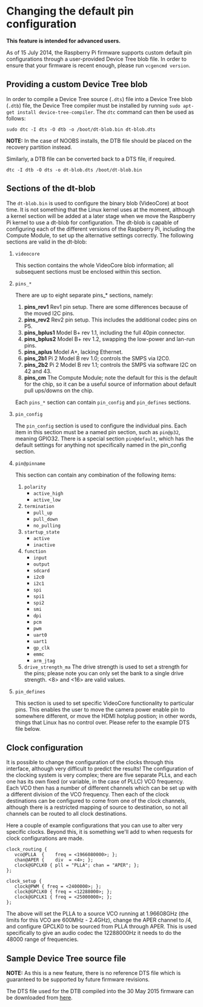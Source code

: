 # Changing the default pin configuration

**This feature is intended for advanced users.**

As of 15 July 2014, the Raspberry Pi firmware supports custom default pin configurations through a user-provided Device Tree blob file. In order to ensure that your firmware is recent enough, please run `vcgencmd version`.

## Providing a custom Device Tree blob

In order to compile a Device Tree source (`.dts`) file into a Device Tree blob (`.dtb`) file, the Device Tree compiler must be installed by running `sudo apt-get install device-tree-compiler`. The `dtc` command can then be used as follows:

```
sudo dtc -I dts -O dtb -o /boot/dt-blob.bin dt-blob.dts
```

**NOTE:** In the case of NOOBS installs, the DTB file should be placed on the recovery partition instead.

Similarly, a DTB file can be converted back to a DTS file, if required.

```
dtc -I dtb -O dts -o dt-blob.dts /boot/dt-blob.bin
```

## Sections of the dt-blob

The `dt-blob.bin` is used to configure the binary blob (VideoCore) at boot time. It is not something that the Linux kernel
uses at the moment, although a kernel section will be added at a later stage when we move the Raspberry Pi kernel to use
a dt-blob for configuration.  The dt-blob is capable of configuring each of the different versions of the Raspberry Pi,
including the Compute Module, to set up the alternative settings correctly. The following sections are valid in the dt-blob:

1. `videocore`

   This section contains the whole VideoCore blob information; all subsequent sections must be enclosed within this section.

2. `pins_*`

   There are up to eight separate pins_* sections, namely:
   
   1. **pins_rev1** Rev1 pin setup. There are some differences because of the moved I2C pins.
   2. **pins_rev2** Rev2 pin setup. This includes the additional codec pins on P5.
   3. **pins_bplus1** Model B+ rev 1.1, including the full 40pin connector.
   4. **pins_bplus2** Model B+ rev 1.2, swapping the low-power and lan-run pins.
   5. **pins_aplus** Model A+, lacking Ethernet.
   6. **pins_2b1** Pi 2 Model B rev 1.0; controls the SMPS via I2C0.
   7. **pins_2b2** Pi 2 Model B rev 1.1; controls the SMPS via software I2C on 42 and 43.
   8. **pins_cm** The Compute Module; note the default for this is the default for the chip, so it can be a useful source of information about default pull ups/downs on the chip.
   
   Each `pins_*` section can contain `pin_config` and `pin_defines` sections.

3. `pin_config`

   The `pin_config` section is used to configure the individual pins. Each item in this section must be a named pin section, such as `pin@p32`, meaning GPIO32. There is a special section `pin@default`, which has the default settings for anything not specifically named in the pin_config section.
   
4. `pin@pinname`

   This section can contain any combination of the following items:
   
   1. `polarity`
      * `active_high`
      * `active_low`
   2. `termination`
      * `pull_up`
      * `pull_down`
      * `no_pulling`
   3. `startup_state`
      * `active`
      * `inactive`
   4. `function`
      * `input`
      * `output`
      * `sdcard`
      * `i2c0`
      * `i2c1`
      * `spi`
      * `spi1`
      * `spi2`
      * `smi`
      * `dpi`
      * `pcm`
      * `pwm`
      * `uart0`
      * `uart1`
      * `gp_clk`
      * `emmc`
      * `arm_jtag`
   5. `drive_strength_ma`
      The drive strength is used to set a strength for the pins; please note you can only set the bank to a single drive strength. <8> and <16> are valid values.

5. `pin_defines`

   This section is used to set specific VideoCore functionality to particular pins. This enables the user to move the camera power enable pin to somewhere different, or move the HDMI hotplug postion; in other words, things that Linux has no control over. Please refer to the example DTS file below.

## Clock configuration

It is possible to change the configuration of the clocks through this interface, although very difficult to predict the results! The configuration of the clocking system is very complex; there are five separate PLLs, and each one has its own fixed (or variable, in the case of PLLC) VCO frequency. Each VCO then has a number of different channels which can be set up with a different division of the VCO frequency. Then each of the clock destinations can be configured to come from one of the clock channels, although there is a restricted mapping of source to destination, so not all channels can be routed to all clock destinations.

Here a couple of example configurations that you can use to alter very specific clocks. Beyond this, it is something we'll add to when requests for clock configurations are made.

```
clock_routing {
   vco@PLLA  {    freq = <1966080000>; };
   chan@APER {    div  = <4>; };
   clock@GPCLK0 { pll = "PLLA"; chan = "APER"; };
};

clock_setup {
   clock@PWM { freq = <2400000>; };
   clock@GPCLK0 { freq = <12288000>; };
   clock@GPCLK1 { freq = <25000000>; };
};
```

The above will set the PLLA to a source VCO running at 1.96608GHz (the limits for this VCO are 600MHz - 2.4GHz), change the APER channel to /4, and configure GPCLK0 to be sourced from PLLA through APER. This is used specifically to give an audio codec the 12288000Hz it needs to do the 48000 range of frequencies.

## Sample Device Tree source file

**NOTE:** As this is a new feature, there is no reference DTS file which is guaranteed to be supported by future firmware revisions.

The DTS file used for the DTB compiled into the 30 May 2015 firmware can be downloaded from [here](images/dt-blob.dts).
